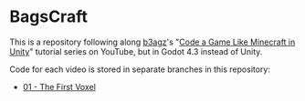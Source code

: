 # BagsCraft

This is a repository following along [b3agz][gh-b3agz]'s "[Code a Game Like Minecraft in Unity][yt-playlist]" tutorial series on YouTube, but in Godot 4.3 instead of Unity.

Code for each video is stored in separate branches in this repository:
- [01 - The First Voxel][gh-video01]

[gh-b3agz]: https://github.com/b3agz
[yt-playlist]: https://www.youtube.com/playlist?list=PLVsTSlfj0qsWEJ-5eMtXsYp03Y9yF1dEn
[gh-video01]: https://github.com/lodicolo/bagscraft/tree/01-the_first_voxel
